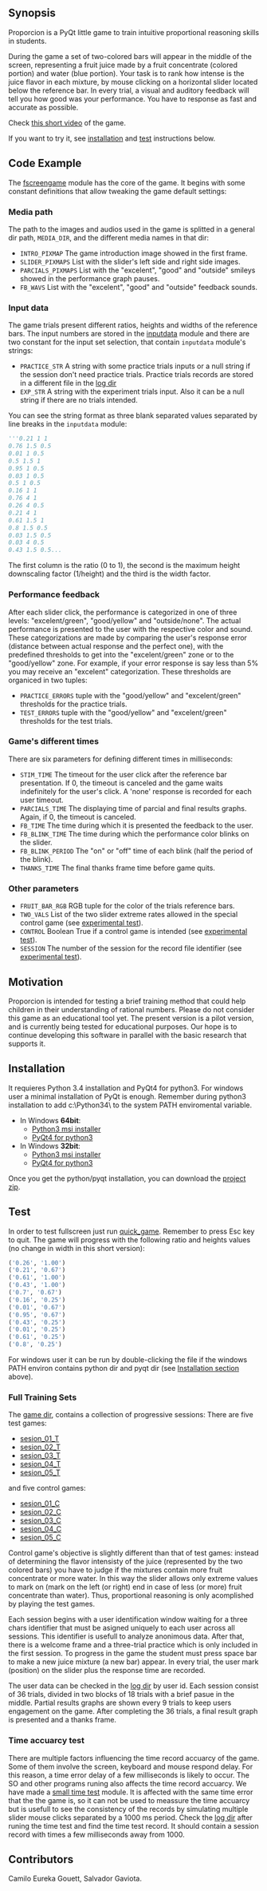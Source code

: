  
## Synopsis
Proporcion is a PyQt little game to train intuitive proportional reasoning skills in students. 


During the game a set of two-colored bars will appear in the middle of the screen, representing a fruit juice made by a fruit concentrate (colored portion) and water (blue portion). Your task is to rank how intense is the juice flavor in each mixture, by mouse clicking on a horizontal slider located below the reference bar. In every trial, a visual and auditory feedback will tell you how good was your performance. You have to response as fast and accurate as possible.

Check [this short video](https://github.com/tomgranuja/Proporcion/raw/master/App/Media/quick_game.mkv) of the game. 

If you want to try it, see [installation](./README.md#installation) and [test](./README.md#test) instructions below.


## Code Example

The [fscreengame](./App/Python_Modules/fscreengame.py) module has the core of the game. It begins with some constant definitions that allow tweaking the game default settings:

### Media path

The path to the images and audios used in the game is splitted in a general dir path, `MEDIA_DIR`, and the different media names in that dir:

- `INTRO_PIXMAP` The game introduction image showed in the first frame.
- `SLIDER_PIXMAPS` List with the slider's left side and right side images.
- `PARCIALS_PIXMAPS` List with the "excelent", "good" and "outside" smileys showed in the performance graph pauses.
- `FB_WAVS` List with the "excelent", "good" and "outside" feedback sounds.

### Input data

The game trials present different ratios, heights and widths of the reference bars. The input numbers are stored in the [inputdata](./App/Python_Modules/inputdata.py) module and there are two constant for the input set selection, that contain `inputdata` module's strings:

- `PRACTICE_STR` A string with some practice trials inputs or a null string if the session don't need practice trials. Practice trials records are stored in a different file in the [log dir](./Logger/)
- `EXP_STR` A string with the experiment trials input. Also it can be a null string if there are no trials intended.

You can see the string format as three blank separated values separated by line breaks in the `inputdata` module:

```python
'''0.21 1 1
0.76 1.5 0.5
0.01 1 0.5
0.5 1.5 1
0.95 1 0.5
0.03 1 0.5
0.5 1 0.5
0.16 1 1
0.76 4 1
0.26 4 0.5
0.21 4 1
0.61 1.5 1
0.8 1.5 0.5
0.03 1.5 0.5
0.03 4 0.5
0.43 1.5 0.5...
```

The first column is the ratio (0 to 1), the second is the maximum height downscaling factor (1/height) and the third is the width factor.

### Performance feedback

After each slider click, the performance is categorized in one of three levels: "excelent/green", "good/yellow" and "outside/none". The actual performance is presented to the user with the respective color and sound. These categorizations are made by comparing the user's response error (distance between actual response and the perfect one), with the predefined thresholds to get into the "excelent/green" zone or to the "good/yellow" zone. For example, if your error response is say less than 5% you may receive an "excelent" categorization. These thresholds are organiced in two tuples:

- `PRACTICE_ERRORS` tuple with the "good/yellow" and "excelent/green" thresholds for the practice trials.
- `TEST_ERRORS` tuple with the "good/yellow" and "excelent/green" thresholds for the test trials.

### Game's different times

There are six parameters for defining different times in milliseconds:

- `STIM_TIME` The timeout for the user click after the reference bar presentation. If 0, the timeout is canceled and the game waits indefinitely for the user's click. A 'none' response is recorded for each user timeout.
- `PARCIALS_TIME` The displaying time of parcial and final results graphs. Again, if 0, the timeout is canceled.
- `FB_TIME` The time during which it is presented the feedback to the user.
- `FB_BLINK_TIME` The time during which the performance color blinks on the slider.
- `FB_BLINK_PERIOD` The "on" or "off" time of each blink (half the period of the blink).
- `THANKS_TIME` The final thanks frame time before game quits.

### Other parameters

- `FRUIT_BAR_RGB` RGB tuple for the color of the trials reference bars.
- `TWO_VALS` List of the two slider extreme rates allowed in the special control game (see [experimental test](./README.md#experimental-test-with-students)).
- `CONTROL` Boolean True if a control game is intended (see [experimental test](./README.md#experimental-test-with-students)).
- `SESSION` The number of the session for the record file identifier (see [experimental test](./README.md#experimental-test-with-students)).



## Motivation

Proporcion is intended for testing a brief training method that could help children in their understanding of rational numbers. Please do not consider this game as an educational tool yet. The present version is a pilot version, and is currently being tested for educational purposes. Our hope is to continue developing this software in parallel with the basic research that supports it.

## Installation

It requieres Python 3.4 installation and PyQt4 for python3. For windows user a 
minimal installation of PyQt is enough. Remember during python3 installation to 
add c:\Python34\ to the system PATH enviromental variable. 

- In Windows **64bit**:  
  - [Python3 msi installer](https://www.python.org/ftp/python/3.4.3/python-3.4.3.amd64.msi)  
  - [PyQt4 for python3](http://sourceforge.net/projects/pyqt/files/PyQt4/PyQt-4.11.4/PyQt4-4.11.4-gpl-Py3.4-Qt4.8.7-x64.exe)  
- In Windows **32bit**:  
  - [Python3 msi installer](https://www.python.org/ftp/python/3.4.3/python-3.4.3.msi)  
  - [PyQt4 for python3](http://sourceforge.net/projects/pyqt/files/PyQt4/PyQt-4.11.4/PyQt4-4.11.4-gpl-Py3.4-Qt4.8.7-x32.exe)

Once you get the python/pyqt installation, you can download the [project zip](https://github.com/tomgranuja/Proporcion/archive/master.zip).


## Test

In order to test fullscreen just run [quick_game](./quick_game.pyw).
Remember to press Esc key to quit.
The game will progress with the following ratio and heights values (no change in width in this short version):
```python
('0.26', '1.00')
('0.21', '0.67')
('0.61', '1.00')
('0.43', '1.00')
('0.7', '0.67')
('0.16', '0.25')
('0.01', '0.67')
('0.95', '0.67')
('0.43', '0.25')
('0.01', '0.25')
('0.61', '0.25')
('0.8', '0.25')
```
For windows user it can be run by double-clicking the file 
if the windows PATH environ contains python dir and pyqt dir
(see [Installation section](./README.md#installation) above).

### Full Training Sets 

The [game dir](./Games/), contains a collection of progressive sessions:
There are five test games:

- [sesion_01_T](./Games/sesion_01_T.pyw)
- [sesion_02_T](./Games/sesion_02_T.pyw)
- [sesion_03_T](./Games/sesion_03_T.pyw)
- [sesion_04_T](./Games/sesion_04_T.pyw)
- [sesion_05_T](./Games/sesion_05_T.pyw)

and five control games:

- [sesion_01_C](./Games/sesion_01_C.pyw)
- [sesion_02_C](./Games/sesion_02_C.pyw)
- [sesion_03_C](./Games/sesion_03_C.pyw)
- [sesion_04_C](./Games/sesion_04_C.pyw)
- [sesion_05_C](./Games/sesion_05_C.pyw)

Control game's objective is slightly different than that of test games: instead of determining the flavor intensisty of the juice (represented by the two colored bars) you have to judge if the mixtures contain more fruit concentrate or more water. In this way the slider allows only extreme values to mark on (mark on the left (or right) end in case of less (or more) fruit concentrate than water). Thus, proportional reasoning is only acomplished by playing the test games. 

Each session begins with a user identification window waiting for a three chars identifier that must be asigned uniquely to each user across all sessions. This identifier is usefull to analyze anonimous data.
After that, there is a welcome frame and a three-trial practice which is only included in the first session. To progress in the game the student must press space bar to make a new juice mixture (a new bar) appear. In every trial, the user mark (position) on the slider plus the response time are recorded. 

The user data can be checked in the [log dir](./Logger/) by user id.
Each session consist of 36 trials, divided in two blocks of 18 trials with a brief pasue in the middle. Partial results graphs are shown every 9 trials to keep users engagement on the game. After completing the 36 trials, a final result graph is presented and a thanks frame.

### Time accuarcy test

There are multiple factors influencing the time record accuarcy of the game. Some of them involve the screen, keyboard and mouse respond delay. For this reason, a time error delay of a few milliseconds is likely to occur. The SO and other programs runing also affects the time record accuarcy.
We have made a [small time test](./App/Python_Modules/time_test.py) module. It is affected with the same time error that the the game is, so it can not be used to meassure the time accuarcy but is usefull to see the consistency of the records by simulating multiple slider mouse clicks separated by a 1000 ms period. Check the [log dir](./Logger/) after runing the time test and find the time test record. It should contain a session record with times a few milliseconds away from 1000.


## Contributors

Camilo Eureka Gouett, Salvador Gaviota.

